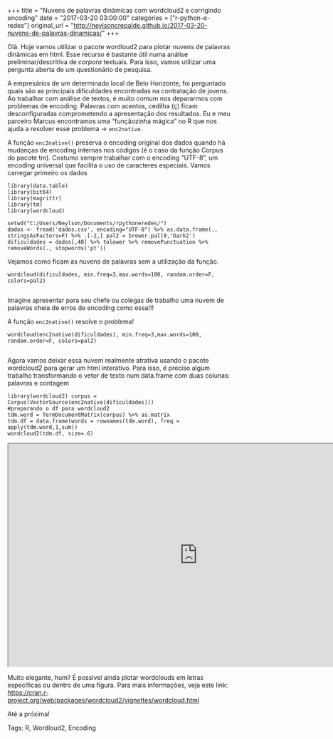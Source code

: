 +++
title = "Nuvens de palavras dinâmicas com wordcloud2 e corrigindo encoding"
date = "2017-03-20 03:00:00"
categories = ["r-python-e-redes"]
original_url = "http://neylsoncrepalde.github.io/2017-03-20-nuvens-de-palavras-dinamicas/"
+++

<article class="blog-post">
<p>
Olá. Hoje vamos utilizar o pacote wordloud2 para plotar nuvens de
palavras dinâmicas em html. Esse recurso é bastante útil numa análise
preliminar/descritiva de <em>corpora</em> textuais. Para isso, vamos
utilizar uma pergunta aberta de um questionário de pesquisa.
</p>
<p>
A empresários de um determinado local de Belo Horizonte, foi perguntado
quais são as principais dificuldades encontradas na contratação de
jovens. Ao trabalhar com análise de textos, é muito comum nos depararmos
com problemas de encoding. Palavras com acentos, cedilha (ç) ficam
desconfiguradas comprometendo a apresentação dos resultados. Eu e meu
parceiro Marcus encontramos uma “funçãozinha mágica” no R que nos ajuda
a resolver esse problema -&gt;
<code class="highlighter-rouge">enc2native</code>.
</p>
<p>
A função <code class="highlighter-rouge">enc2native()</code> preserva o
encoding original dos dados quando há mudanças de encoding internas nos
códigos (é o caso da função Corpus do pacote tm). Costumo sempre
trabalhar com o encoding “UTF-8”, um encoding universal que facilita o
uso de caracteres especiais. Vamos carregar primeiro os dados
</p>
<pre class="highlight"><code><span class="n">library</span><span class="p">(</span><span class="n">data.table</span><span class="p">)</span><span class="w">
</span><span class="n">library</span><span class="p">(</span><span class="n">bit64</span><span class="p">)</span><span class="w">
</span><span class="n">library</span><span class="p">(</span><span class="n">magrittr</span><span class="p">)</span><span class="w">
</span><span class="n">library</span><span class="p">(</span><span class="n">tm</span><span class="p">)</span><span class="w">
</span><span class="n">library</span><span class="p">(</span><span class="n">wordcloud</span><span class="p">)</span><span class="w">
</span></code></pre>

<pre class="highlight"><code><span class="n">setwd</span><span class="p">(</span><span class="s2">&quot;C:/Users/Neylson/Documents/rpythoneredes/&quot;</span><span class="p">)</span><span class="w">
</span><span class="n">dados</span><span class="w"> </span><span class="o">&lt;-</span><span class="w"> </span><span class="n">fread</span><span class="p">(</span><span class="s1">&apos;dados.csv&apos;</span><span class="p">,</span><span class="w"> </span><span class="n">encoding</span><span class="o">=</span><span class="s2">&quot;UTF-8&quot;</span><span class="p">)</span><span class="w"> </span><span class="o">%&gt;%</span><span class="w"> </span><span class="n">as.data.frame</span><span class="p">(</span><span class="n">.</span><span class="p">,</span><span class="w"> </span><span class="n">stringsAsFactors</span><span class="o">=</span><span class="nb">F</span><span class="p">)</span><span class="w"> </span><span class="o">%&gt;%</span><span class="w"> </span><span class="n">.</span><span class="p">[</span><span class="m">-2</span><span class="p">,]</span><span class="w"> </span><span class="n">pal2</span><span class="w"> </span><span class="o">=</span><span class="w"> </span><span class="n">brewer.pal</span><span class="p">(</span><span class="m">8</span><span class="p">,</span><span class="s1">&apos;Dark2&apos;</span><span class="p">)</span><span class="w"> </span><span class="n">dificuldades</span><span class="w"> </span><span class="o">=</span><span class="w"> </span><span class="n">dados</span><span class="p">[,</span><span class="m">48</span><span class="p">]</span><span class="w"> </span><span class="o">%&gt;%</span><span class="w"> </span><span class="n">tolower</span><span class="w"> </span><span class="o">%&gt;%</span><span class="w"> </span><span class="n">removePunctuation</span><span class="w"> </span><span class="o">%&gt;%</span><span class="w"> </span><span class="n">removeWords</span><span class="p">(</span><span class="n">.</span><span class="p">,</span><span class="w"> </span><span class="n">stopwords</span><span class="p">(</span><span class="s1">&apos;pt&apos;</span><span class="p">))</span><span class="w">
</span></code></pre>

<p>
Vejamos como ficam as nuvens de palavras sem a utilização da função.
</p>
<pre class="highlight"><code><span class="n">wordcloud</span><span class="p">(</span><span class="n">dificuldades</span><span class="p">,</span><span class="w"> </span><span class="n">min.freq</span><span class="o">=</span><span class="m">3</span><span class="p">,</span><span class="n">max.words</span><span class="o">=</span><span class="m">100</span><span class="p">,</span><span class="w"> </span><span class="n">random.order</span><span class="o">=</span><span class="nb">F</span><span class="p">,</span><span class="w"> </span><span class="n">colors</span><span class="o">=</span><span class="n">pal2</span><span class="p">)</span><span class="w">
</span></code></pre>

<p>
<img src="http://neylsoncrepalde.github.io/img/post_wordcloud2_files/figure-markdown_github/wordcloud%20sem-1.png" alt="">
</p>
<p>
Imagine apresentar para seu chefe ou colegas de trabalho uma nuvem de
palavras cheia de erros de encoding como essa!!!
</p>
<p>
A função <code class="highlighter-rouge">enc2native()</code> resolve o
problema!
</p>
<pre class="highlight"><code><span class="n">wordcloud</span><span class="p">(</span><span class="n">enc2native</span><span class="p">(</span><span class="n">dificuldades</span><span class="p">),</span><span class="w"> </span><span class="n">min.freq</span><span class="o">=</span><span class="m">3</span><span class="p">,</span><span class="n">max.words</span><span class="o">=</span><span class="m">100</span><span class="p">,</span><span class="w"> </span><span class="n">random.order</span><span class="o">=</span><span class="nb">F</span><span class="p">,</span><span class="w"> </span><span class="n">colors</span><span class="o">=</span><span class="n">pal2</span><span class="p">)</span><span class="w">
</span></code></pre>

<p>
<img src="http://neylsoncrepalde.github.io/img/post_wordcloud2_files/figure-markdown_github/unnamed-chunk-2-1.png" alt="">
</p>
<p>
Agora vamos deixar essa nuvem realmente atrativa usando o pacote
wordcloud2 para gerar um html interativo. Para isso, é preciso algum
trabalho transformando o vetor de texto num data.frame com duas colunas:
palavras e contagem
</p>
<pre class="highlight"><code><span class="n">library</span><span class="p">(</span><span class="n">wordcloud2</span><span class="p">)</span><span class="w"> </span><span class="n">corpus</span><span class="w"> </span><span class="o">=</span><span class="w"> </span><span class="n">Corpus</span><span class="p">(</span><span class="n">VectorSource</span><span class="p">(</span><span class="n">enc2native</span><span class="p">(</span><span class="n">dificuldades</span><span class="p">)))</span><span class="w">
</span><span class="c1">#preparando o df para wordcloud2
</span><span class="n">tdm.word</span><span class="w"> </span><span class="o">=</span><span class="w"> </span><span class="n">TermDocumentMatrix</span><span class="p">(</span><span class="n">corpus</span><span class="p">)</span><span class="w"> </span><span class="o">%&gt;%</span><span class="w"> </span><span class="n">as.matrix</span><span class="w">
</span><span class="n">tdm.df</span><span class="w"> </span><span class="o">=</span><span class="w"> </span><span class="n">data.frame</span><span class="p">(</span><span class="n">words</span><span class="w"> </span><span class="o">=</span><span class="w"> </span><span class="n">rownames</span><span class="p">(</span><span class="n">tdm.word</span><span class="p">),</span><span class="w"> </span><span class="n">freq</span><span class="w"> </span><span class="o">=</span><span class="w"> </span><span class="n">apply</span><span class="p">(</span><span class="n">tdm.word</span><span class="p">,</span><span class="m">1</span><span class="p">,</span><span class="n">sum</span><span class="p">))</span><span class="w">
</span><span class="n">wordcloud2</span><span class="p">(</span><span class="n">tdm.df</span><span class="p">,</span><span class="w"> </span><span class="n">size</span><span class="o">=</span><span class="m">.6</span><span class="p">)</span><span class="w">
</span></code></pre>

<iframe src="http://neylsoncrepalde.github.io/word2.html" width="850" height="500" class=""></iframe>
<p>
Muito elegante, hum? É possível ainda plotar wordclouds em letras
específicas ou dentro de uma figura. Para mais informações, veja este
link:
<a href="https://cran.r-project.org/web/packages/wordcloud2/vignettes/wordcloud.html">https://cran.r-project.org/web/packages/wordcloud2/vignettes/wordcloud.html</a>
</p>
<p>
Até a próxima!
</p>
</article>
<p class="blog-tags">
Tags: R, Wordloud2, Encoding
</p>

